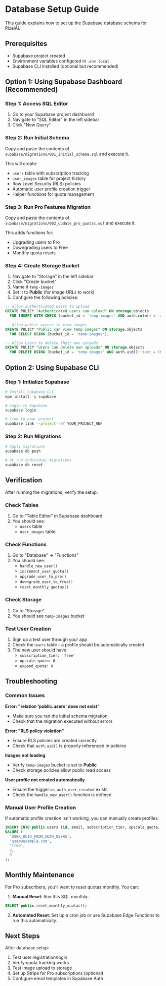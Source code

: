 # Database Setup Guide

This guide explains how to set up the Supabase database schema for PixelAI.

## Prerequisites
- Supabase project created
- Environment variables configured in `.env.local`
- Supabase CLI installed (optional but recommended)

## Option 1: Using Supabase Dashboard (Recommended)

### Step 1: Access SQL Editor
1. Go to your Supabase project dashboard
2. Navigate to "SQL Editor" in the left sidebar
3. Click "New Query"

### Step 2: Run Initial Schema
Copy and paste the contents of `supabase/migrations/001_initial_schema.sql` and execute it.

This will create:
- `users` table with subscription tracking
- `user_images` table for project history  
- Row Level Security (RLS) policies
- Automatic user profile creation trigger
- Helper functions for quota management

### Step 3: Run Pro Features Migration
Copy and paste the contents of `supabase/migrations/002_update_pro_quotas.sql` and execute it.

This adds functions for:
- Upgrading users to Pro
- Downgrading users to Free
- Monthly quota resets

### Step 4: Create Storage Bucket
1. Navigate to "Storage" in the left sidebar
2. Click "Create bucket" 
3. Name it `temp-images`
4. Set it to **Public** (for image URLs to work)
5. Configure the following policies:

```sql
-- Allow authenticated users to upload
CREATE POLICY "Authenticated users can upload" ON storage.objects
  FOR INSERT WITH CHECK (bucket_id = 'temp-images' AND auth.role() = 'authenticated');

-- Allow public access to view images  
CREATE POLICY "Public can view temp images" ON storage.objects
  FOR SELECT USING (bucket_id = 'temp-images');

-- Allow users to delete their own uploads
CREATE POLICY "Users can delete own uploads" ON storage.objects
  FOR DELETE USING (bucket_id = 'temp-images' AND auth.uid()::text = (storage.foldername(name))[1]);
```

## Option 2: Using Supabase CLI

### Step 1: Initialize Supabase
```bash
# Install Supabase CLI
npm install -g supabase

# Login to Supabase
supabase login

# Link to your project
supabase link --project-ref YOUR_PROJECT_REF
```

### Step 2: Run Migrations
```bash
# Apply migrations
supabase db push

# Or run individual migrations
supabase db reset
```

## Verification

After running the migrations, verify the setup:

### Check Tables
1. Go to "Table Editor" in Supabase dashboard
2. You should see:
   - `users` table
   - `user_images` table

### Check Functions
1. Go to "Database" → "Functions"
2. You should see:
   - `handle_new_user()`
   - `increment_user_quota()`
   - `upgrade_user_to_pro()`
   - `downgrade_user_to_free()`
   - `reset_monthly_quotas()`

### Check Storage
1. Go to "Storage"
2. You should see `temp-images` bucket

### Test User Creation
1. Sign up a test user through your app
2. Check the `users` table - a profile should be automatically created
3. The new user should have:
   - `subscription_tier: 'free'`
   - `upscale_quota: 0`
   - `expand_quota: 0`

## Troubleshooting

### Common Issues

**Error: "relation 'public.users' does not exist"**
- Make sure you ran the initial schema migration
- Check that the migration executed without errors

**Error: "RLS policy violation"**
- Ensure RLS policies are created correctly
- Check that `auth.uid()` is properly referenced in policies

**Images not loading**
- Verify `temp-images` bucket is set to **Public**
- Check storage policies allow public read access

**User profile not created automatically**
- Ensure the trigger `on_auth_user_created` exists
- Check the `handle_new_user()` function is defined

### Manual User Profile Creation
If automatic profile creation isn't working, you can manually create profiles:

```sql
INSERT INTO public.users (id, email, subscription_tier, upscale_quota, expand_quota)
VALUES (
  'USER_UUID_FROM_AUTH_USERS',
  'user@example.com',
  'free',
  0,
  0
);
```

## Monthly Maintenance

For Pro subscribers, you'll want to reset quotas monthly. You can:

1. **Manual Reset**: Run this SQL monthly:
```sql
SELECT public.reset_monthly_quotas();
```

2. **Automated Reset**: Set up a cron job or use Supabase Edge Functions to run this automatically.

## Next Steps

After database setup:
1. Test user registration/login
2. Verify quota tracking works
3. Test image upload to storage
4. Set up Stripe for Pro subscriptions (optional)
5. Configure email templates in Supabase Auth